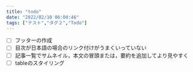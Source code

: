 ```yaml
---
title: "todo"
date: "2022/02/10 06:00:46"
tags: ["テスト","タグ２","Todo"]
---
```



* [ ] フッターの作成
* [ ] 目次が日本語の場合のリンク付けがうまくいっていない
* [ ] 記事一覧でサムネイル，本文の冒頭または，要約を追加してより見やすく
* [ ] tableのスタイリング
